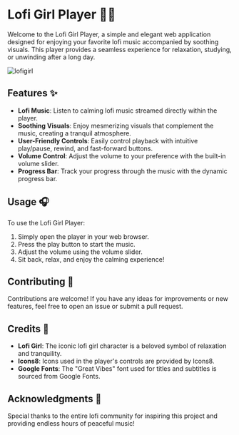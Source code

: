 # Lofi Girl Player 🎵🌸

Welcome to the Lofi Girl Player, a simple and elegant web application designed for enjoying your favorite lofi music accompanied by soothing visuals. This player provides a seamless experience for relaxation, studying, or unwinding after a long day.

![lofigirl](https://github.com/ShivgunGaming/lofi-girl/assets/102505925/fad035c9-df03-4c87-b076-b5e01d0e085e)

## Features ✨

- **Lofi Music**: Listen to calming lofi music streamed directly within the player.
- **Soothing Visuals**: Enjoy mesmerizing visuals that complement the music, creating a tranquil atmosphere.
- **User-Friendly Controls**: Easily control playback with intuitive play/pause, rewind, and fast-forward buttons.
- **Volume Control**: Adjust the volume to your preference with the built-in volume slider.
- **Progress Bar**: Track your progress through the music with the dynamic progress bar.

## Usage 🎧

To use the Lofi Girl Player:

1. Simply open the player in your web browser.
2. Press the play button to start the music.
3. Adjust the volume using the volume slider.
4. Sit back, relax, and enjoy the calming experience!

## Contributing 🚀

Contributions are welcome! If you have any ideas for improvements or new features, feel free to open an issue or submit a pull request.

## Credits 🙏

- **Lofi Girl**: The iconic lofi girl character is a beloved symbol of relaxation and tranquility.
- **Icons8**: Icons used in the player's controls are provided by Icons8.
- **Google Fonts**: The "Great Vibes" font used for titles and subtitles is sourced from Google Fonts.

## Acknowledgments 💖

Special thanks to the entire lofi community for inspiring this project and providing endless hours of peaceful music!

